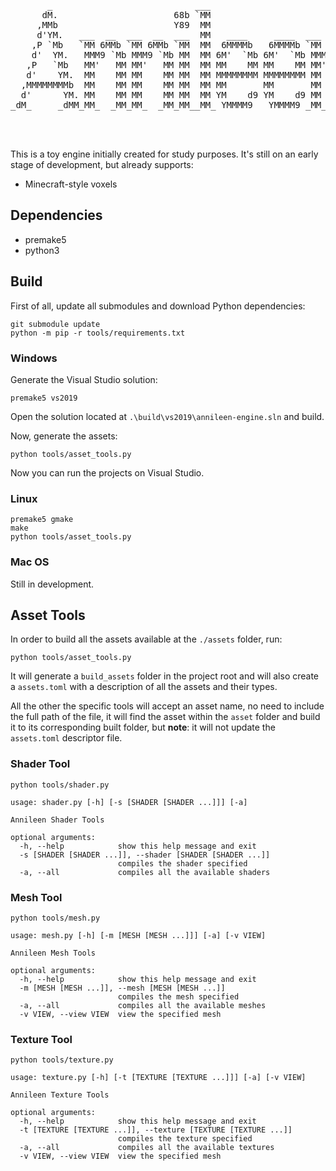<pre>
                                                                  
                                                                  
       _                           ___                            
      dM.                      68b `MM                            
     ,MMb                      Y89  MM                            
     d'YM.   ___  __  ___  __  ___  MM   ____     ____  ___  __   
    ,P `Mb   `MM 6MMb `MM 6MMb `MM  MM  6MMMMb   6MMMMb `MM 6MMb  
    d'  YM.   MMM9 `Mb MMM9 `Mb MM  MM 6M'  `Mb 6M'  `Mb MMM9 `Mb 
   ,P   `Mb   MM'   MM MM'   MM MM  MM MM    MM MM    MM MM'   MM 
   d'    YM.  MM    MM MM    MM MM  MM MMMMMMMM MMMMMMMM MM    MM 
  ,MMMMMMMMb  MM    MM MM    MM MM  MM MM       MM       MM    MM 
  d'      YM. MM    MM MM    MM MM  MM YM    d9 YM    d9 MM    MM 
_dM_     _dMM_MM_  _MM_MM_  _MM_MM__MM_ YMMMM9   YMMMM9 _MM_  _MM_
                                                                  
                                                                  
                                                                  
</pre>

This is a toy engine initially created for study purposes. It's still on an early stage of development, but already supports:
 - Minecraft-style voxels

## Dependencies

 - premake5
 - python3

## Build

First of all, update all submodules and download Python dependencies:

```
git submodule update
python -m pip -r tools/requirements.txt
```

### Windows

Generate the Visual Studio solution:

```
premake5 vs2019
```

Open the solution located at `.\build\vs2019\annileen-engine.sln` and build.

Now, generate the assets:

```
python tools/asset_tools.py
```

Now you can run the projects on Visual Studio.

### Linux

```
premake5 gmake
make
python tools/asset_tools.py
```

### Mac OS

Still in development.


## Asset Tools

In order to build all the assets available at the `./assets` folder, run:

```
python tools/asset_tools.py
```

It will generate a `build_assets` folder in the project root and will also create a `assets.toml` with a description of all the assets and their types.

All the other the specific tools will accept an asset name, no need to include the full path of the file, it will find the asset within the `asset` folder and build it to its corresponding built folder, but **note**: it will not update the `assets.toml` descriptor file. 

### Shader Tool

```
python tools/shader.py
```
```
usage: shader.py [-h] [-s [SHADER [SHADER ...]]] [-a]

Annileen Shader Tools

optional arguments:
  -h, --help            show this help message and exit
  -s [SHADER [SHADER ...]], --shader [SHADER [SHADER ...]]
                        compiles the shader specified
  -a, --all             compiles all the available shaders
```

### Mesh Tool

```
python tools/mesh.py
```
```
usage: mesh.py [-h] [-m [MESH [MESH ...]]] [-a] [-v VIEW]

Annileen Mesh Tools

optional arguments:
  -h, --help            show this help message and exit
  -m [MESH [MESH ...]], --mesh [MESH [MESH ...]]
                        compiles the mesh specified
  -a, --all             compiles all the available meshes
  -v VIEW, --view VIEW  view the specified mesh
```

### Texture Tool

```
python tools/texture.py
```
```
usage: texture.py [-h] [-t [TEXTURE [TEXTURE ...]]] [-a] [-v VIEW]

Annileen Texture Tools

optional arguments:
  -h, --help            show this help message and exit
  -t [TEXTURE [TEXTURE ...]], --texture [TEXTURE [TEXTURE ...]]
                        compiles the texture specified
  -a, --all             compiles all the available textures
  -v VIEW, --view VIEW  view the specified mesh
```